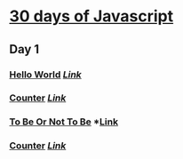 # [30 days of Javascript](https://leetcode.com/studyplan/30-days-of-javascript/)

## Day 1

### [Hello World](/day-1/hello-world.js) *[Link](https://leetcode.com/problems/create-hello-world-function/?envType=study-plan-v2&envId=30-days-of-javascript)*

### [Counter](/day-1/counter.js) *[Link](https://leetcode.com/problems/counter/?envType=study-plan-v2&envId=30-days-of-javascript)*

### [To Be Or Not To Be](/day-1/tobe-or-nottobe.js) *[Link](https://leetcode.com/problems/to-be-or-not-to-be/?envType=study-plan-v2&envId=30-days-of-javascript)

### [Counter](/day-1/counter-2.js) *[Link](https://leetcode.com/problems/counter-ii/?envType=study-plan-v2&envId=30-days-of-javascript)*
